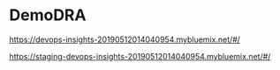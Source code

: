 # DemoDRA
https://devops-insights-20190512014040954.mybluemix.net/#/

https://staging-devops-insights-20190512014040954.mybluemix.net/#/
